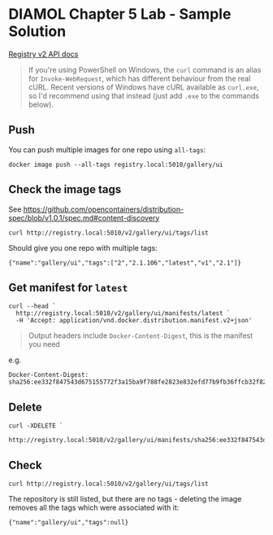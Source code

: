 # DIAMOL Chapter 5 Lab - Sample Solution

[Registry v2 API docs](https://github.com/opencontainers/distribution-spec/blob/v1.0.1/spec.md)

> If you're using PowerShell on Windows, the `curl` command is an alias for `Invoke-WebRequest`, which has different behaviour from the real cURL. Recent versions of Windows have cURL available as `curl.exe`, so I'd recommend using that instead (just add `.exe` to the commands below).

## Push

You can push multiple images for one repo using `all-tags`:

```
docker image push --all-tags registry.local:5010/gallery/ui
```

## Check the image tags

See https://github.com/opencontainers/distribution-spec/blob/v1.0.1/spec.md#content-discovery

```
curl http://registry.local:5010/v2/gallery/ui/tags/list
```

Should give you one repo with multiple tags:

```
{"name":"gallery/ui","tags":["2","2.1.106","latest","v1","2.1"]}
```

## Get manifest for `latest`

```
curl --head `
  http://registry.local:5010/v2/gallery/ui/manifests/latest `
  -H 'Accept: application/vnd.docker.distribution.manifest.v2+json'
```
> Output headers include `Docker-Content-Digest`, this is the manifest you need

e.g. 

```
Docker-Content-Digest: sha256:ee332f847543d675155772f3a15ba9f788fe2823e832efd77b9fb36ffcb32f82
```

## Delete

```
curl -XDELETE `
  http://registry.local:5010/v2/gallery/ui/manifests/sha256:ee332f847543d675155772f3a15ba9f788fe2823e832efd77b9fb36ffcb32f82
```

## Check 

```
curl http://registry.local:5010/v2/gallery/ui/tags/list
```

The repository is still listed, but there are no tags - deleting the image removes all the tags which were associated with it:

```
{"name":"gallery/ui","tags":null}
```

